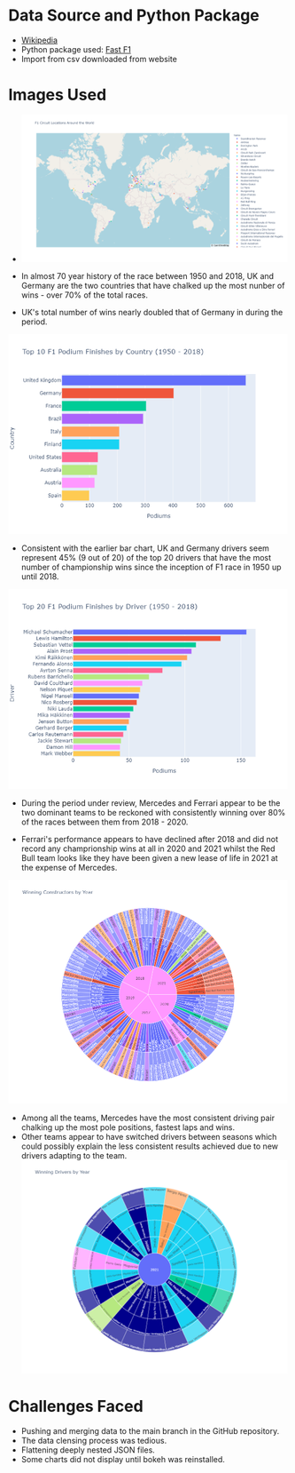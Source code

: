 # Data Source and Python Package
* [Wikipedia](https://en.wikipedia.org/wiki/List_of_Formula_One_circuits)
* Python package used: [Fast F1](https://github.com/theOehrly/Fast-F1)
* Import from csv downloaded from website

# Images Used
* ![F1 Circuits Around the World](images/worldf1circuit.png)

* In almost 70 year history of the race between 1950 and 2018, UK and Germany are the two countries that have chalked up the most nunber of wins - over 70% of the total races.

* UK's total number of wins nearly doubled that of Germany in during the period.

![Top 10 F1 Podium Finishes by Country (1950 - 2018)](images/top10F1podiumfinishes.png)

* Consistent with the earlier bar chart, UK and Germany drivers seem represent 45% (9 out of 20) of the top 20 drivers that have the most number of championship wins since the inception of F1 race in 1950 up until 2018.

![Top 20 F1 Podium Finishes by Driver (1950 - 2018)](images/top20F1driverpodiumfinishes.png)

* During the period under review, Mercedes and Ferrari appear to be the two dominant teams to be reckoned with consistently winning over 80% of the races between them from 2018 - 2020.

* Ferrari's performance appears to have declined after 2018 and did not record any champrionship wins at all in 2020 and 2021 whilst the Red Bull team looks like they have been given a new lease of life in 2021 at the expense of Mercedes.

![Constructor Winners (2017 - 2021](images/constructorwinnersbyyear.png)

* Among all the teams, Mercedes have the most consistent driving pair chalking up the most pole positions, fastest laps and wins.
* Other teams appear to have switched drivers between seasons which could possibly explain the less consistent results achieved due to new drivers adapting to the team.
![Winning Drivers (2017 - 2021)](images/driverwinnersbyyear.png)






# Challenges Faced
* Pushing and merging data to the main branch in the GitHub repository.
* The data clensing process was tedious.
* Flattening deeply nested JSON files.
* Some charts did not display until bokeh was reinstalled.

